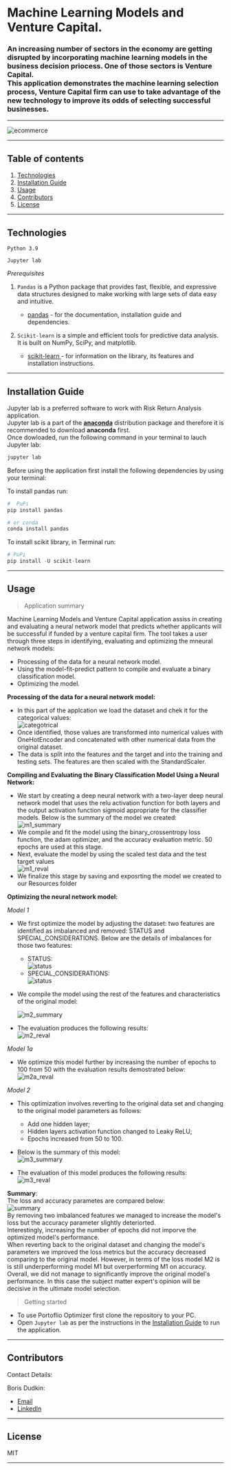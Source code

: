 # Machine Learning Models and Venture Capital.

### An increasing number of sectors in the economy are getting disrupted by incorporating machine learning models in the business decision priocess. One of those sectors is Venture Capital.<br/>This application demonstrates the machine learning selection process, Venture Capital firm can use to take advantage of the new technology to improve its odds of selecting successful businesses.

---

![ecommerce](Images/neural.jpg)

---

## Table of contents

1. [Technologies](#technologies)
2. [Installation Guide](#installation-guide)
3. [Usage](#usage)
4. [Contributors](#contributors)
5. [License](#license)

---

## Technologies

`Python 3.9`

`Jupyter lab`

_Prerequisites_

1. `Pandas` is a Python package that provides fast, flexible, and expressive data structures designed to make working with large sets of data easy and intuitive.

   - [pandas](https://github.com/pandas-dev/pandas) - for the documentation, installation guide and dependencies.

2. `Scikit-learn` is a simple and efficient tools for predictive data analysis. It is built on NumPy, SciPy, and matplotlib.

   - [scikit-learn ](https://scikit-learn.org/stable/) - for information on the library, its features and installation instructions.<br/>

---

## Installation Guide

Jupyter lab is a preferred software to work with Risk Return Analysis application.<br/> Jupyter lab is a part of the **[anaconda](https://www.anaconda.com/)** distribution package and therefore it is recommended to download **anaconda** first.<br/> Once dowloaded, run the following command in your terminal to lauch Jupyter lab:

```python
jupyter lab
```

Before using the application first install the following dependencies by using your terminal:

To install pandas run:

```python
#  PuPi
pip install pandas
```

```python
# or conda
conda install pandas
```

To install scikit library, in Terminal run:

```python
# PuPi
pip install -U scikit-learn
```

---

## Usage

> Application summary<br/>

Machine Learning Models and Venture Capital application assiss in creating and evaluating a neural network model that predicts whether applicants will be successful if funded by a venture capital firm. The tool takes a user through three steps in identifying, evaluating and optimizing the mneural network models:<br/>

- Processing of the data for a neural network model.
- Using the model-fit-predict pattern to compile and evaluate a binary classification model.
- Optimizing the model.

**Processing of the data for a neural network model:**<br/>

- In this part of the applcation we load the dataset and chek it for the categorical values: <br/>
  ![categotrical](Images/CategoricalPNG.PNG)<br/>
- Once identified, those values are transformed into numerical values with OneHotEncoder and concatenated with other numerical data from the original dataset.
- The data is split into the features and the target and into the training and testing sets. The features are then scaled with the StandardScaler.

**Compiling and Evaluating the Binary Classification Model Using a Neural Network:**<br/>

- We start by creating a deep neural network with a two-layer deep neural network model that uses the relu activation function for both layers and the output activation function sigmoid appropriate for the classifier models. Below is the summary of the model we created:<br/>
  ![m1_summary](Images/m1_summary.PNG)<br/>
- We compile and fit the model using the binary_crossentropy loss function, the adam optimizer, and the accuracy evaluation metric. 50 epochs are used at this stage.<br/>
- Next, evaluate the model by using the scaled test data and the test target values <br/>
  ![m1_reval](Images/M1_eval.PNG)<br/>
- We finalize this stage by saving and exposrting the model we created to our Resources folder <br/>

**Optimizing the neural network model:**<br/>

_Model 1_<br/>

- We first optimize the model by adjusting the dataset: two features are identified as imbalanced and removed: STATUS and SPECIAL_CONSIDERATIONS. Below are the details of imbalances for those two features:

  - STATUS:<br/>
    ![status](Images/status.PNG)<br/>
  - SPECIAL_CONSIDERATIONS:<br/>
    ![status](Images/Considerations.PNG)<br/>

- We compile the model using the rest of the features and characteristics of the original model:

  ![m2_summary](Images/m2_summary.PNG)<br/>

- The evaluation produces the following results:<br/>
  ![m2_reval](Images/M2_eval.PNG)<br/>

_Model 1a_

- We optimize this model further by increasing the number of epochs to 100 from 50 with the evaluation results demostrated below:<br/>
  ![m2a_reval](Images/M2a_eval.PNG)<br/>

_Model 2_

- This optimization involves reverting to the original data set and changing to the original model parameters as follows:<br/>
  - Add one hidden layer;
  - Hidden layers activation function changed to Leaky ReLU;
  - Epochs increased from 50 to 100.<br/>
- Below is the summary of this model:<br/>
  ![m3_summary](Images/m3_summary.PNG)<br/>

- The evaluation of this model produces the following results:<br/>
  ![m3_reval](Images/M3_100_eval.PNG)<br/>

**Summary**:<br/>
The loss and accuracy parametes are compared below:<br/>
![summary](Images/summary.PNG)<br/>
By removing two imbalanced features we managed to increase the model's loss but the accuracy parameter slightly deteriorted.<br/> Interestingly, increasing the number of epochs did not imporve the optimized model's performance.<br/>
When reverting back to the original dataset and changing the model's parameters we improved the loss metrics but the accuracy decreased comparing to the original model. However, in terms of the loss model M2 is is still underperforming model M1 but overperforming M1 on accuracy.<br/>
Overall, we did not manage to significantly improve the original model's performance. In this case the subject matter expert's opinion will be decisive in the ultimate model selection.<br/>

> Getting started<br/>

- To use Portoflio Optimizer first clone the repository to your PC.<br/>
- Open `Jupyter lab` as per the instructions in the [Installation Guide](#installation-guide) to run the application.<br/>

---

## Contributors

Contact Details:

Boris Dudkin:

- [Email](boris.dudkin@gmail.com)
- [LinkedIn](www.linkedin.com/in/Boris-Dudkin)

---

## License

MIT

---
